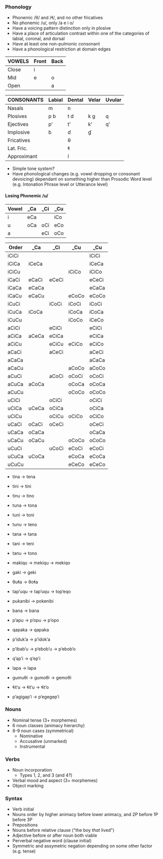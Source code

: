 ### Phonology
- Phonemic /θ/ and /ɬ/, and no other fricatives
- No phonemic /u/, only /a e i o/
- Have a voicing pattern distinction only in plosive
- Have a place of articulation contrast within one of the categories of labial, coronal, and dorsal
- Have at least one non-pulmonic consonant
- Have a phonological restriction at domain edges

| VOWELS | Front | Back |
|---     |---    |---   |
| Close  | i     |      |
| Mid    | e     | o    |
| Open   |       | a    |

| CONSONANTS  | Labial | Dental | Velar | Uvular |
|---          |---     |---     |---    |---     |
| Nasals      | m      | n      |       |        |
| Plosives    | p b    | t d    | k ɡ   | q      |
| Ejectives   | pʼ     | tʼ     | kʼ    | qʼ     |
| Implosive   | ɓ      | ɗ      | ɠ     |        |
| Fricatives  |        | θ      |       |        |
| Lat. Fric.  |        | ɬ      |       |        |
| Approximant |        | l      |       |        |

- Simple tone system?
- Have phonological changes (e.g. vowel dropping or consonant devoicing) dependant on something higher than Prosodic Word level (e.g. Intonation Phrase level or Utterance level)

#### Losing Phonemic /u/
| Vowel | \_Ca | \_Ci | \_Cu |
|---    |---   |---   |---   |
| i     | eCa  |      | iCo  |
| u     | oCa  | oCi  | eCo  |
| a     |      | eCi  | oCo  |

| Order | \_Ca  | \_Ci  | \_Cu  | \_Cu  |
|---    |---    |---    |---    |---    |
| iCiCi |       |       |       | iCiCi |
| iCiCa | iCeCa |       |       | iCeCa |
| iCiCu |       |       | iCiCo | iCiCo |
| iCaCi | eCaCi | eCeCi |       | eCeCi |
| iCaCa | eCaCa |       |       | eCaCa |
| iCaCu | eCaCu |       | eCoCo | eCoCo |
| iCuCi |       | iCoCi | iCoCi | iCoCi |
| iCuCa | iCoCa |       | iCoCa | iCoCa |
| iCuCu |       |       | iCoCo | iCeCo |
| aCiCi |       | eCiCi |       | eCiCi |
| aCiCa | aCeCa | eCiCa |       | eCiCa |
| aCiCu |       | eCiCu | eCiCo | eCiCo |
| aCaCi |       | aCeCi |       | aCeCi |
| aCaCa |       |       |       | aCaCa |
| aCaCu |       |       | aCoCo | aCoCo |
| aCuCi |       | aCoCi | oCoCi | oCoCi |
| aCuCa | aCoCa |       | oCoCa | oCoCa |
| aCuCu |       |       | oCoCo | oCoCo |
| uCiCi |       | oCiCi |       | oCiCi |
| uCiCa | uCeCa | oCiCa |       | oCiCa |
| uCiCu |       | oCiCu | oCiCo | oCiCo |
| uCaCi | oCaCi | oCeCi |       | oCeCi |
| uCaCa | oCaCa |       |       | oCaCa |
| uCaCu | oCaCu |       | oCoCo | oCoCo |
| uCuCi |       | uCoCi | eCoCi | eCoCi |
| uCuCa | uCoCa |       | eCoCa | eCoCa |
| uCuCu |       |       | eCeCo | eCeCo |

- tina → tena
- tini → tini
- tinu → tino
- tuna → tona
- tuni → toni
- tunu → teno
- tana → tana
- tani → teni
- tanu → tono

- makiqu → mekiqu → mekiqo
- gaki → geki
- θuɬa → θoɬa
- tapʼuqu → tapʼuqu → topʼeqo
- pukanibi → pokenibi
- bana → bana
- pʼapu → pʼopu → pʼopo
- qapaka → qapaka
- pʼidukʼa → pʼidokʼa
- pʼibabʼu → pʼebobʼu → pʼebobʼo
- qʼapʼi → qʼepʼi
- lapa → lapa
- gumuθi → gumoθi → gemoθi
- ɬitʼu → ɬitʼu → ɬitʼo
- pʼagigapʼi → pʼegegepʼi

### Nouns
- Nominal tense (3+ morphemes)
- 6 noun classes (animacy hierarchy)
- 8-9 noun cases (symmetrical)
    - Nominative
    - Accusative (unmarked)
    - Instrumental

### Verbs
- Noun incorporation
    - Types 1, 2, and 3 (and 4?)
- Verbal mood and aspect (3+ morphemes)
- Object marking

### Syntax
- Verb initial
- Nouns order by higher animacy before lower animacy, and 2P before 1P before 3P
- Prepositions
- Nouns before relative clause ("the boy *that* lived")
- Adjective before or after noun both viable
- Perverbal negative word (clause initial)
- Symmetric and assymetric negation depending on some other factor (e.g. tense)
